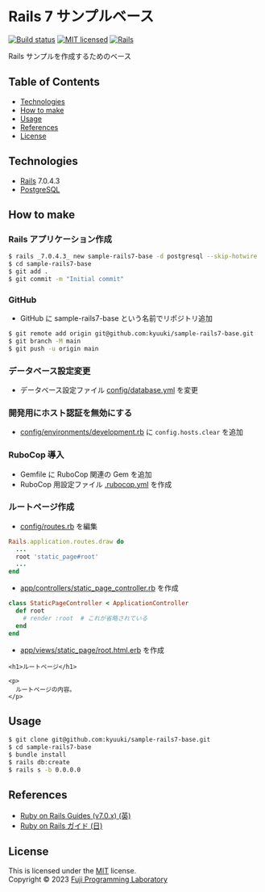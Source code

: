 Rails 7 サンプルベース
======================

[![Build status][shield-build]](#)
[![MIT licensed][shield-license]](#)
[![Rails][shield-rails]][rails]

Rails サンプルを作成するためのベース

## Table of Contents

* [Technologies](#technologies)
* [How to make](#how-to-make)
* [Usage](#usage)
* [References](#references)
* [License](#license)

## Technologies

* [Rails][rails] 7.0.4.3
* [PostgreSQL][postgresql]

## How to make

### Rails アプリケーション作成

```sh
$ rails _7.0.4.3_ new sample-rails7-base -d postgresql --skip-hotwire
$ cd sample-rails7-base
$ git add .
$ git commit -m "Initial commit"
```

### GitHub

- GitHub に sample-rails7-base という名前でリポジトリ追加


```sh
$ git remote add origin git@github.com:kyuuki/sample-rails7-base.git
$ git branch -M main
$ git push -u origin main
```

### データベース設定変更

- データベース設定ファイル [config/database.yml](config/database.yml) を変更

### 開発用にホスト認証を無効にする

- [config/environments/development.rb](config/environments/development.rb) に `config.hosts.clear` を追加

### RuboCop 導入

- Gemfile に RuboCop 関連の Gem を追加
- RuboCop 用設定ファイル [.rubocop.yml](.rubocop.yml) を作成

### ルートページ作成

- [config/routes.rb](config/routes.rb) を編集

```ruby
Rails.application.routes.draw do
  ...
  root 'static_page#root'
  ...
end
```

- [app/controllers/static_page_controller.rb](app/controllers/static_page_controller.rb) を作成

```ruby
class StaticPageController < ApplicationController
  def root
    # render :root  # これが省略されている
  end
end
```

- [app/views/static_page/root.html.erb](app/views/static_page/root.html.erb) を作成

```erb
<h1>ルートページ</h1>

<p>
  ルートページの内容。
</p>
```

## Usage

```sh
$ git clone git@github.com:kyuuki/sample-rails7-base.git
$ cd sample-rails7-base
$ bundle install
$ rails db:create
$ rails s -b 0.0.0.0
```

## References

* [Ruby on Rails Guides (v7.0.x) (英)](https://guides.rubyonrails.org/v7.0/)
* [Ruby on Rails ガイド (日)](https://railsguides.jp/)

## License

This is licensed under the [MIT](https://choosealicense.com/licenses/mit/) license.  
Copyright &copy; 2023 [Fuji Programming Laboratory](https://fuji-labo.com/)



[rails]: https://rubyonrails.org/
[postgresql]: https://www.postgresql.org/

[shield-build]: https://img.shields.io/badge/build-passing-brightgreen.svg
[shield-license]: https://img.shields.io/badge/license-MIT-blue.svg
[shield-rails]: https://img.shields.io/badge/-Rails-CC0000.svg?logo=ruby-on-rails&style=flat

